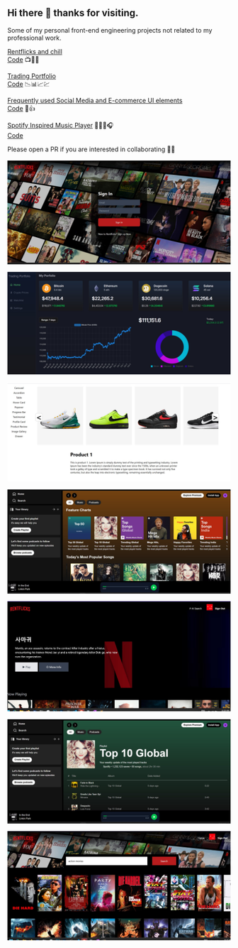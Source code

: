 
## Hi there 👋 thanks for visiting.

Some of my personal front-end engineering projects not related to my professional work.

[Rentflicks and chill](https://nflixandchilll.web.app)  
[Code](https://github.com/Sandesh-bn/DefinitelyNotNetflicks) 📺🍿🍾


  
[Trading Portfolio](https://minimalistic-trading-portfolio-app.vercel.app/)   
[Code](https://github.com/Sandesh-bn/-Minimalistic-Trading-Portfolio-App-) 📉📊📈💹

[Frequently used Social Media and E-commerce UI elements](https://social-media-ecommerce-ui-toolkit.vercel.app/)  
[Code](https://github.com/Sandesh-bn/Social-Media-Ecommerce-UI-toolkit) 🩷👍

   
[Spotify Inspired Music Player](https://music-player-xi-eight.vercel.app/) 🎵🎷🎸🎧  
[Code](https://github.com/Sandesh-bn/Music-Player)


Please open a PR if you are interested in collaborating 🤝🤝


![Preview 1](https://raw.githubusercontent.com/Sandesh-bn/DefinitelyNotNetflicks/refs/heads/master/src/assets/preview-1.jpg)

![Preview 2](https://raw.githubusercontent.com/Sandesh-bn/-Minimalistic-Trading-Portfolio-App-/refs/heads/master/src/assets/images/preview-1.jpg)

![Preview 3](https://raw.githubusercontent.com/Sandesh-bn/Social-Media-Ecommerce-UI-toolkit/refs/heads/master/src/assets/images/preview-1.jpg)

![Preview 4](https://raw.githubusercontent.com/Sandesh-bn/Music-Player/refs/heads/master/src/assets/preview1.jpg)

![Preview 5](https://raw.githubusercontent.com/Sandesh-bn/DefinitelyNotNetflicks/refs/heads/master/src/assets/preview-3.jpg)


![Preview 6](https://raw.githubusercontent.com/Sandesh-bn/Music-Player/refs/heads/master/src/assets/preview2.jpg)


![Preview 7](https://raw.githubusercontent.com/Sandesh-bn/DefinitelyNotNetflicks/refs/heads/master/src/assets/preview-5.jpg)


